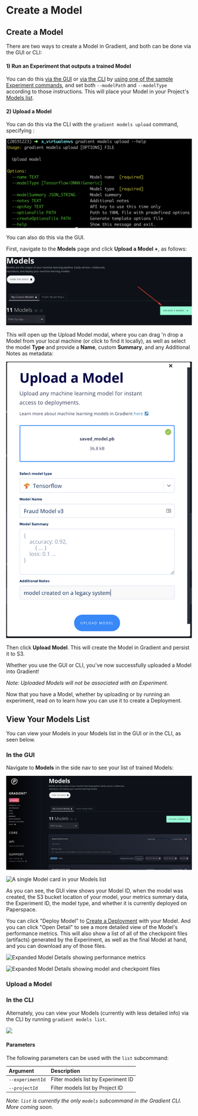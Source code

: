 # Create a Model

## Create a Model

There are two ways to create a Model in Gradient, and both can be done via the GUI or CLI:

#### 1\) Run an Experiment that outputs a trained Model

You can do this [via the GUI](../experiments/run-experiments-ui.md) or [via the CLI](../experiments/run-experiments-cli.md) by [using one of the sample Experiment commands](../experiments/run-experiments-ui.md#h_39323868261524588004147), and set both `--modelPath` and `--modelType` according to those instructions. This will place your Model in your Project's [Models list](about.md#model-repository).

#### 2\) Upload a Model

You can do this via the CLI with the `gradient models upload` command, specifying :

![](../.gitbook/assets/screen-shot-2019-12-31-at-6.03.11-pm.png)

You can also do this via the GUI.

First, navigate to the **Models** page and click **Upload a Model +**, as follows:

![](../.gitbook/assets/click-upload.png)

This will open up the Upload Model modal, where you can drag 'n drop a Model from your local machine \(or click to find it locally\), as well as select the model **Type** and provide a **Name**, custom **Summary**, and any Additional Notes as metadata:

![](../.gitbook/assets/screen-shot-2019-12-31-at-5.58.09-pm.png)

Then click **Upload Model**. This will create the Model in Gradient and persist it to S3.

Whether you use the GUI or CLI, you've now successfully uploaded a Model into Gradient!

_Note: Uploaded Models will not be associated with an Experiment._

Now that you have a Model, whether by uploading or by running an experiment, read on to learn how you can use it to create a Deployment.

## View Your Models List

You can view your Models in your Models list in the GUI or in the CLI, as seen below.

### In the GUI

Navigate to **Models** in the side nav to see your list of trained Models:

![](../.gitbook/assets/screen-shot-2019-12-31-at-4.55.35-pm.png)

![A single Model card in your Models list](../.gitbook/assets/screen-shot-2019-06-25-at-2.30.08-am.png)

As you can see, the GUI view shows your Model ID, when the model was created, the S3 bucket location of your model, your metrics summary data, the Experiment ID, the model type, and whether it is currently deployed on Paperspace.

You can click "Deploy Model" to [Create a Deployment](../deployments/create-a-deployment-ui.md#create-a-deployment) with your Model. And you can click "Open Detail" to see a more detailed view of the Model's performance metrics. This will also show a list of all of the checkpoint files \(artifacts\) generated by the Experiment, as well as the final Model at hand, and you can download any of those files.

![Expanded Model Details showing performance metrics](../.gitbook/assets/screen-shot-2019-06-25-at-3.00.52-pm.png)

![Expanded Model Details showing model and checkpoint files](../.gitbook/assets/screen-shot-2019-06-25-at-3.01.13-pm.png)

### Upload a Model

### In the CLI

Alternately, you can view your Models \(currently with less detailed info\) via the CLI by running `gradient models list`.

![](../.gitbook/assets/screen-shot-2019-06-25-at-2.43.17-am.png)

#### Parameters

The following parameters can be used with the `list` subcommand:

| Argument | Description |
| :--- | :--- |
| `--experimentId` | Filter models list by Experiment ID |
| `--projectId` | Filter models list by Project ID |

_Note: `list` is currently the only `models` subcommand in the Gradient CLI. More coming soon._

